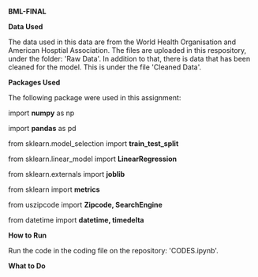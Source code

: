 **BML-FINAL**


**Data Used** 

The data used in this data are from the World Health Organisation and American Hosptial Association. The files are uploaded in this respository, under the folder: 'Raw Data'. In addition to that, there is data that has been cleaned for the model. This is under the file 'Cleaned Data'. 


**Packages Used**

The following package were used in this assignment: 

import **numpy** as np

import **pandas** as pd

from sklearn.model_selection import **train_test_split**

from sklearn.linear_model import **LinearRegression**

from sklearn.externals import **joblib**

from sklearn import **metrics** 

from uszipcode import **Zipcode, SearchEngine** 

from datetime import **datetime, timedelta**

**How to Run**

Run the code in the coding file on the repository: 'CODES.ipynb'. 


**What to Do**


